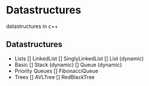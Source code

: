 # Datastructures
datastructures in c++

## Datastructures
- Lists
    [] LinkedList
    [] SinglyLinkedList
    [] List (dynamic)
- Basic
    [] Stack (dynamic)
    [] Queue (dynamic)
- Priority Queues
    [] FibonacciQueue
- Trees
    [] AVLTree
    [] RedBlackTree
